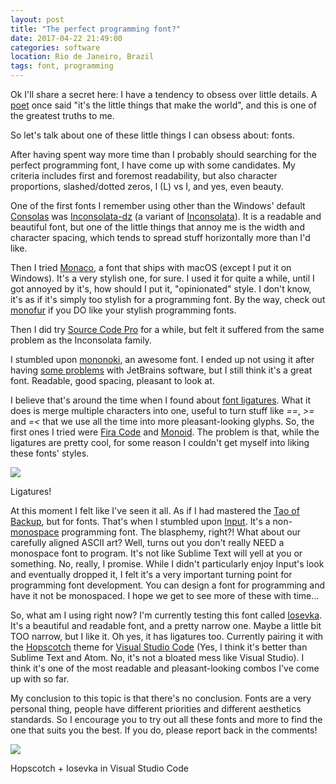 ```yaml
---
layout: post
title: "The perfect programming font?"
date: 2017-04-22 21:49:00
categories: software
location: Rio de Janeiro, Brazil
tags: font, programming
---
```


Ok I'll share a secret here: I have a tendency to obsess over little details. A <a href="http://www.azlyrics.com/lyrics/poetsofthefall/stay.html" target="_blank">poet</a> once said "it's the little things that make the world", and this is one of the greatest truths to me.

So let's talk about one of these little things I can obsess about: fonts.

<!--more-->

After having spent way more time than I probably should searching for the perfect programming font, I have come up with some candidates. My criteria includes first and foremost readability, but also character proportions, slashed/dotted zeros, l (L) vs I, and yes, even beauty.

One of the first fonts I remember using other than the Windows' default <a href="https://en.wikipedia.org/wiki/Consolas" target="_blank">Consolas</a> was <a href="http://nodnod.net/2009/feb/12/adding-straight-single-and-double-quotes-inconsola/" target="_blank">Inconsolata-dz</a> (a variant of <a href="https://fonts.google.com/specimen/Inconsolata" target="_blank">Inconsolata</a>). It is a readable and beautiful font, but one of the little things that annoy me is the width and character spacing, which tends to spread stuff horizontally more than I'd like.

Then I tried <a href="https://en.wikipedia.org/wiki/Monaco_(typeface)" target="_blank">Monaco</a>, a font that ships with macOS (except I put it on Windows). It's a very stylish one, for sure. I used it for quite a while, until I got annoyed by it's, how should I put it, "opinionated" style. I don't know, it's as if it's simply too stylish for a programming font. By the way, check out <a href="http://eurofurence.net/monofur.html" target="_blank">monofur</a> if you DO like your stylish programming fonts.

Then I did try <a href="https://adobe-fonts.github.io/source-code-pro/" target="_blank">Source Code Pro</a> for a while, but felt it suffered from the same problem as the Inconsolata family.

I stumbled upon <a href="http://madmalik.github.io/mononoki/">mononoki</a>, an awesome font. I ended up not using it after having <a href="https://github.com/madmalik/mononoki/issues/38#issuecomment-225941213" target="_blank">some problems</a> with JetBrains software, but I still think it's a great font. Readable, good spacing, pleasant to look at.

I believe that's around the time when I found about <a href="https://en.wikipedia.org/wiki/Typographic_ligature" target="_blank">font ligatures</a>. What it does is merge multiple characters into one, useful to turn stuff like <i>==</i>, <i>&gt;=</i> and <i>=&lt;</i> that we use all the time into more pleasant-looking glyphs. So, the first ones I tried were <a href="https://github.com/tonsky/FiraCode" target="_blank">Fira Code</a> and <a href="http://larsenwork.com/monoid/" target="_blank">Monoid</a>. The problem is that, while the ligatures are pretty cool, for some reason I couldn't get myself into liking these fonts' styles.

<div class="post-image">
    <a href="{{ site.baseurl }}/img/posts/firacode.png" target="_blank"><img src="{{ site.baseurl }}/img/posts/firacode.png"/></a>
    <p class="post-image-caption">Ligatures!</p>
</div>

At this moment I felt like I've seen it all. As if I had mastered the <a href="http://www.taobackup.com" target="_blank">Tao of Backup</a>, but for fonts. That's when I stumbled upon <a href="http://input.fontbureau.com/" target="_blank">Input</a>. It's a non-<a href="https://en.wikipedia.org/wiki/Monospaced_font" target="_blank">monospace</a> programming font. The blasphemy, right?! What about our carefully aligned ASCII art? Well, turns out you don't really NEED a monospace font to program. It's not like Sublime Text will yell at you or something. No, really, I promise. While I didn't particularly enjoy Input's look and eventually dropped it, I felt it's a very important turning point for programming font development. You can design a font for programming and have it not be monospaced. I hope we get to see more of these with time...

So, what am I using right now? I'm currently testing this font called <a href="https://be5invis.github.io/Iosevka/" target="_blank">Iosevka</a>. It's a beautiful and readable font, and a pretty narrow one. Maybe a little bit TOO narrow, but I like it. Oh yes, it has ligatures too. Currently pairing it with the <a href="https://marketplace.visualstudio.com/items?itemName=idleberg.hopscotch" target="_blank">Hopscotch</a> theme for <a href="https://code.visualstudio.com/" target="_blank">Visual Studio Code</a> (Yes, I think it's better than Sublime Text and Atom. No, it's not a bloated mess like Visual Studio). I think it's one of the most readable and pleasant-looking combos I've come up with so far.

My conclusion to this topic is that there's no conclusion. Fonts are a very personal thing, people have different priorities and different aesthetics standards. So I encourage you to try out all these fonts and more to find the one that suits you the best. If you do, please report back in the comments!

<div class="post-image">
    <a href="{{ site.baseurl }}/img/posts/iosevka.png" target="_blank"><img src="{{ site.baseurl }}/img/posts/iosevka.png"/></a>
    <p class="post-image-caption">Hopscotch + Iosevka in Visual Studio Code</p>
</div>